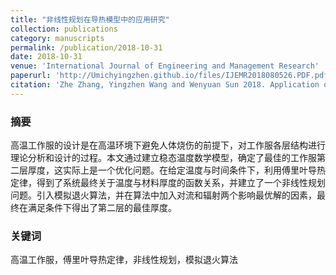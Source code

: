 ```yaml
---
title: "非线性规划在导热模型中的应用研究"
collection: publications
category: manuscripts
permalink: /publication/2018-10-31
date: 2018-10-31
venue: 'International Journal of Engineering and Management Research'
paperurl: 'http://Umichyingzhen.github.io/files/IJEMR2018080526.PDF.pdf'
citation: 'Zhe Zhang, Yingzhen Wang and Wenyuan Sun 2018. Application of Nonlinear Programming to Heat Conduction Model. International Journal of Engineering and Management Research. 8, 5 (Oct. 2018), 169–172. DOI:https://doi.org/10.31033/ijemr.8.5.06.'
---
```

### 摘要
高温工作服的设计是在高温环境下避免人体烧伤的前提下，对工作服各层结构进行理论分析和设计的过程。本文通过建立稳态温度数学模型，确定了最佳的工作服第二层厚度，这实际上是一个优化问题。在给定温度与时间条件下，利用傅里叶导热定律，得到了系统最终关于温度与材料厚度的函数关系，并建立了一个非线性规划问题。引入模拟退火算法，并在算法中加入对流和辐射两个影响最优解的因素，最终在满足条件下得出了第二层的最佳厚度。

### 关键词
高温工作服，傅里叶导热定律，非线性规划，模拟退火算法

